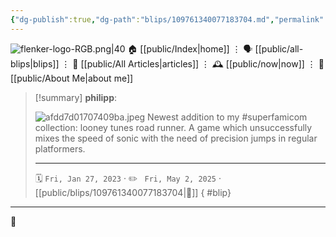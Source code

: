 ```yaml
---
{"dg-publish":true,"dg-path":"blips/109761340077183704.md","permalink":"/blips/109761340077183704/","title":"philipp on mastodon @ 2023-01-27"}
---
```



<div class="transclusion internal-embed is-loaded"><div class="markdown-embed">




![flenker-logo-RGB.png|40](/img/user/attachments/flenker-logo-RGB.png)
🏠 [[public/Index\|home]]  ⋮ 🗣️ [[public/all-blips\|blips]] ⋮  📝 [[public/All Articles\|articles]]  ⋮ 🕰️ [[public/now\|now]] ⋮ 🪪 [[public/About Me\|about me]]


</div></div>


> [!summary] **philipp**:
>
> ![afdd7d01707409ba.jpeg](/img/user/attachments/afdd7d01707409ba.jpeg)
> Newest addition to my #superfamicom collection: looney tunes road runner. A game which unsuccessfully mixes the speed of sonic with the need of precision jumps in regular platformers.
> - - -
>
> 🗓️ <code>Fri, Jan 27, 2023</code>  · ✏️ <code> Fri, May 2, 2025</code>  · [[public/blips/109761340077183704\|🔗]]
{ #blip}


- - -

 👾
